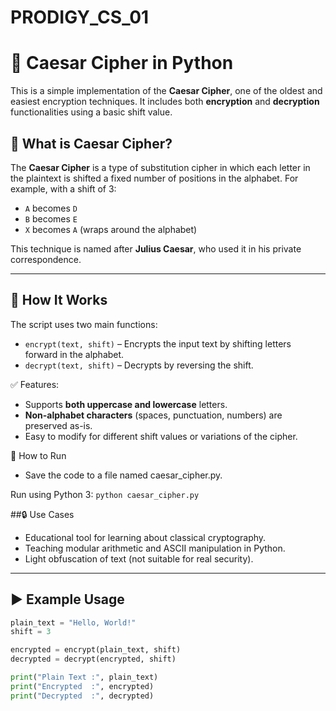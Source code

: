 # PRODIGY_CS_01
# 🔐 Caesar Cipher in Python

This is a simple implementation of the **Caesar Cipher**, one of the oldest and easiest encryption techniques. It includes both **encryption** and **decryption** functionalities using a basic shift value.

## 📌 What is Caesar Cipher?

The **Caesar Cipher** is a type of substitution cipher in which each letter in the plaintext is shifted a fixed number of positions in the alphabet. For example, with a shift of 3:

- `A` becomes `D`
- `B` becomes `E`
- `X` becomes `A` (wraps around the alphabet)

This technique is named after **Julius Caesar**, who used it in his private correspondence.

---

## 🔧 How It Works

The script uses two main functions:
- `encrypt(text, shift)` – Encrypts the input text by shifting letters forward in the alphabet.
- `decrypt(text, shift)` – Decrypts by reversing the shift.

✅ Features:
- Supports **both uppercase and lowercase** letters.
- **Non-alphabet characters** (spaces, punctuation, numbers) are preserved as-is.
- Easy to modify for different shift values or variations of the cipher.

📂 How to Run
- Save the code to a file named caesar_cipher.py.

Run using Python 3:
`python caesar_cipher.py `

##🔒 Use Cases
- Educational tool for learning about classical cryptography.
- Teaching modular arithmetic and ASCII manipulation in Python.
- Light obfuscation of text (not suitable for real security).



---

## ▶️ Example Usage

```python
plain_text = "Hello, World!"
shift = 3

encrypted = encrypt(plain_text, shift)
decrypted = decrypt(encrypted, shift)

print("Plain Text :", plain_text)
print("Encrypted  :", encrypted)
print("Decrypted  :", decrypted)
